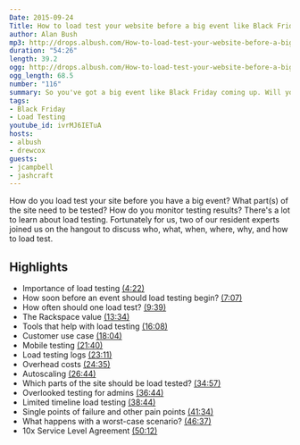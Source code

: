 ```yaml
---
Date: 2015-09-24
Title: How to load test your website before a big event like Black Friday
author: Alan Bush
mp3: http://drops.albush.com/How-to-load-test-your-website-before-a-big-event-like-Black-Friday.mp3
duration: "54:26"
length: 39.2
ogg: http://drops.albush.com/How-to-load-test-your-website-before-a-big-event-like-Black-Friday.ogg
ogg_length: 68.5
number: "116"
summary: So you've got a big event like Black Friday coming up. Will your website be able to handle the extra volume of traffic? If you don't know (hint, you should know) then it's time to do some load testing. We'll look at a few techniques to load test your site before your big event.
tags:
- Black Friday
- Load Testing
youtube_id: ivrMJ6IETuA
hosts:
- albush
- drewcox
guests:
- jcampbell
- jashcraft
---
```


How do you load test your site before you have a big event? What part(s) of the site need to be tested? How do you monitor testing results? There's a lot to learn about load testing. Fortunately for us, two of our resident experts joined us on the hangout to discuss who, what, when, where, why, and how to load test.

## Highlights

* Importance of load testing [(4:22)](https://youtu.be/ivrMJ6IETuA?t=4m22s)
* How soon before an event should load testing begin? [(7:07)](https://youtu.be/ivrMJ6IETuA?t=7m07s)
* How often should one load test? [(9:39)](https://youtu.be/ivrMJ6IETuA?t=9m39s)
* The Rackspace value [(13:34)](https://youtu.be/ivrMJ6IETuA?t=13m34s)
* Tools that help with load testing [(16:08)](https://youtu.be/ivrMJ6IETuA?t=16m08s)
* Customer use case [(18:04)](https://youtu.be/ivrMJ6IETuA?t=18m04s)
* Mobile testing [(21:40)](https://youtu.be/ivrMJ6IETuA?t=21m40s)
* Load testing logs [(23:11)](https://youtu.be/ivrMJ6IETuA?t=23m11s)
* Overhead costs [(24:35)](https://youtu.be/ivrMJ6IETuA?t=24m35s)
* Autoscaling [(26:44)](https://youtu.be/ivrMJ6IETuA?t=26m44s)
* Which parts of the site should be load tested? [(34:57)](https://youtu.be/ivrMJ6IETuA?t=34m57s)
* Overlooked testing for admins [(36:44)](https://youtu.be/ivrMJ6IETuA?t=36m44s)
* Limited timeline load testing [(38:44)](https://youtu.be/ivrMJ6IETuA?t=38m44s)
* Single points of failure and other pain points [(41:34)](https://youtu.be/ivrMJ6IETuA?t=41m34s)
* What happens with a worst-case scenario? [(46:37)](https://youtu.be/ivrMJ6IETuA?t=46m37s)
* 10x Service Level Agreement [(50:12)](https://youtu.be/ivrMJ6IETuA?t=50m12s)
